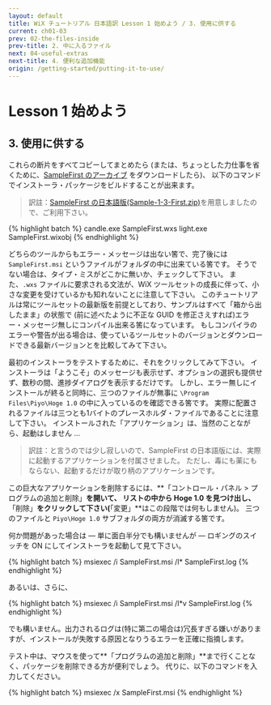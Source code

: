 ```yaml
---
layout: default
title: WiX チュートリアル 日本語訳 Lesson 1 始めよう / 3. 使用に供する
current: ch01-03
prev: 02-the-files-inside
prev-title: 2. 中に入るファイル
next: 04-useful-extras
next-title: 4. 便利な追加機能
origin: /getting-started/putting-it-to-use/
---
```

# Lesson 1 始めよう

## 3. 使用に供する

これらの断片をすべてコピーしてまとめたら
(または、ちょっとした力仕事を省くために、[SampleFirst のアーカイブ](https://www.firegiant.com/system/files/samples/SampleFirst.zip) をダウンロードしたら)、
以下のコマンドでインストーラ・パッケージをビルドすることが出来ます。

> 訳註：[SampleFirst の日本語版(Sample-1-3-First.zip)](/samples/Sample-1-3-First.zip)を用意しましたので、ご利用下さい。

{% highlight batch %}
candle.exe SampleFirst.wxs
light.exe SampleFirst.wixobj
{% endhighlight %} 

どちらのツールからもエラー・メッセージは出ない筈で、完了後には `SampleFirst.msi` というファイルがフォルダの中に出来ている筈です。
そうでない場合は、タイプ・ミスがどこかに無いか、チェックして下さい。
また、`.wxs` ファイルに要求される文法が、WiX ツールセットの成長に伴って、小さな変更を受けているかも知れないことに注意して下さい。
このチュートリアルは常にツールセットの最新版を前提としており、サンプルはすべて「箱から出したまま」の状態で
(前に述べたように不正な GUID を修正さえすれば)エラー・メッセージ無しにコンパイル出来る筈になっています。
もしコンパイラのエラーや警告が出る場合は、使っているツールセットのバージョンとダウンロードできる最新バージョンとを比較してみて下さい。

最初のインストーラをテストするために、それをクリックしてみて下さい。
インストーラは「ようこそ」のメッセージも表示せず、オプションの選択も提供せず、数秒の間、進捗ダイアログを表示するだけです。
しかし、エラー無しにインストールが終ると同時に、三つのファイルが無事に `\Program Files\Piyo\Hoge 1.0` の中に入っているのを確認できる筈です。
実際に配置されるファイルは三つとも1バイトのプレースホルダ・ファイルであることに注意して下さい。
インストールされた「アプリケーション」は、当然のことながら、起動はしません ...

>  訳註：と言うのでは少し寂しいので、SampleFirst の日本語版には、実際に起動するアプリケーションを付属させました。
   ただし、毒にも薬にもならない、起動するだけが取り柄のアプリケーションです。

この巨大なアプリケーションを削除するには、**「コントロール・パネル > プログラムの追加と削除」**を開いて、
リストの中から Hoge 1.0 を見つけ出し、**「削除」**をクリックして下さい(**「変更」**はこの段階では何もしません)。
三つのファイルと `Piyo\Hoge 1.0` サブフォルダの両方が消滅する筈です。

何か問題があった場合は — 単に面白半分でも構いませんが — ロギングのスイッチを ON にしてインストーラを起動して見て下さい。

{% highlight batch %}
msiexec /i SampleFirst.msi /l* SampleFirst.log
{% endhighlight %} 

あるいは、さらに、

{% highlight batch %}
msiexec /i SampleFirst.msi /l*v SampleFirst.log
{% endhighlight %} 

でも構いません。出力されるログは(特に第二の場合は)冗長すぎる嫌いがありますが、インストールが失敗する原因となりうるエラーを正確に指摘します。

テスト中は、マウスを使って**「プログラムの追加と削除」**まで行くことなく、パッケージを削除できる方が便利でしょう。
代りに、以下のコマンドを入力してください。

{% highlight batch %}
msiexec /x SampleFirst.msi
{% endhighlight %} 
